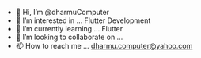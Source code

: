 - 👋 Hi, I’m @dharmuComputer
- 👀 I’m interested in ... Flutter Development
- 🌱 I’m currently learning ... Flutter
- 💞️ I’m looking to collaborate on ...
- 📫 How to reach me ... dharmu.computer@yahoo.com

<!---
dharmuComputer/dharmuComputer is a ✨ special ✨ repository because its `README.md` (this file) appears on your GitHub profile.
You can click the Preview link to take a look at your changes.
--->
